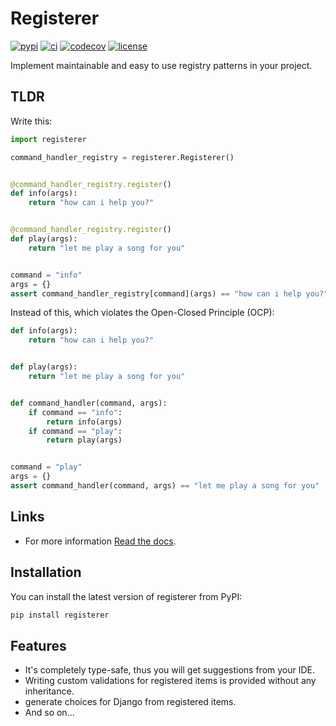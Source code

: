 # Registerer

[![pypi](https://img.shields.io/pypi/v/registerer.svg)](https://pypi.python.org/pypi/registerer/)
[![ci](https://github.com/danialkeimasi/python-registerer/workflows/tests/badge.svg)](https://github.com/danialkeimasi/python-registerer/actions)
[![codecov](https://codecov.io/gh/danialkeimasi/python-registerer/branch/main/graph/badge.svg?token=Q5MG14RKJL)](https://codecov.io/gh/danialkeimasi/python-registerer)
[![license](https://img.shields.io/github/license/danialkeimasi/python-registerer.svg)](https://github.com/danialkeimasi/python-registerer/blob/master/LICENSE)

Implement maintainable and easy to use registry patterns in your project.

## TLDR

Write this:

```python exec="true" source="above"
import registerer

command_handler_registry = registerer.Registerer()


@command_handler_registry.register()
def info(args):
    return "how can i help you?"


@command_handler_registry.register()
def play(args):
    return "let me play a song for you"


command = "info"
args = {}
assert command_handler_registry[command](args) == "how can i help you?"
```

Instead of this, which violates the Open-Closed Principle (OCP):

```python exec="true" source="above"
def info(args):
    return "how can i help you?"


def play(args):
    return "let me play a song for you"


def command_handler(command, args):
    if command == "info":
        return info(args)
    if command == "play":
        return play(args)


command = "play"
args = {}
assert command_handler(command, args) == "let me play a song for you"
```

## Links

- For more information [Read the docs](https://danialkeimasi.github.io/python-registerer/).

## Installation

You can install the latest version of registerer from PyPI:

```sh
pip install registerer
```

## Features

- It's completely type-safe, thus you will get suggestions from your IDE.
- Writing custom validations for registered items is provided without any inheritance.
- generate choices for Django from registered items.
- And so on...
